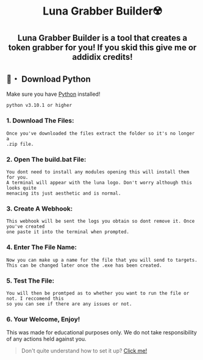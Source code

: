 <h1 align="center">
  Luna Grabber Builder☢️
</h1>

<h2 align="center">
  Luna Grabber Builder is a tool that creates a token grabber for you!
  If you skid this give me or addidix credits!
</h2>

## 🐍・ Download Python

Make sure you have [Python](https://www.python.org/downloads/) installed!
```sh-session
python v3.10.1 or higher
```

### 1. Download The Files:
```
Once you've downloaded the files extract the folder so it's no longer a 
.zip file.
```
### 2. Open The build.bat File:
```
You dont need to install any modules opening this will install them for you.
A terminal will appear with the luna logo. Don't worry although this looks quite
menacing its just aesthetic and is normal.
```
### 3. Create A Webhook:
```
This webhook will be sent the logs you obtain so dont remove it. Once you've created
one paste it into the terminal when prompted.
```
### 4. Enter The File Name:
```
Now you can make up a name for the file that you will send to targets.
This can be changed later once the .exe has been created.
```
### 5. Test The File:
``` 
You will then be promtped as to whether you want to run the file or not. I reccomend this
so you can see if there are any issues or not.
```
### 6. Your Welcome, Enjoy!
This was made for educational purposes only. We do not take responsibility of any actions
held against you.


> Don't quite understand how to set it up? [Click me!](https://discord.gg/luna22)
